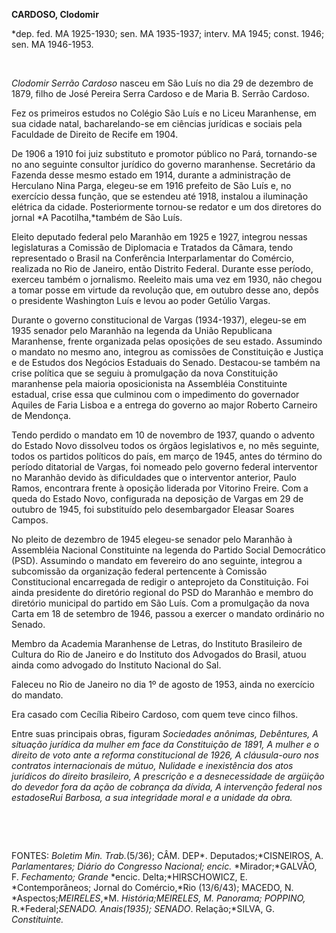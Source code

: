 **CARDOSO, Clodomir**

\*dep. fed. MA 1925-1930; sen. MA 1935-1937; interv. MA 1945; const.
1946; sen. MA 1946-1953.

 

*Clodomir Serrão Cardoso* nasceu em São Luís no dia 29 de dezembro de
1879, filho de José Pereira Serra Cardoso e de Maria B. Serrão Cardoso.

Fez os primeiros estudos no Colégio São Luís e no Liceu Maranhense, em
sua cidade natal, bacharelando-se em ciências jurídicas e sociais pela
Faculdade de Direito de Recife em 1904.

De 1906 a 1910 foi juiz substituto e promotor público no Pará,
tornando-se no ano seguinte consultor jurídico do governo maranhense.
Secretário da Fazenda desse mesmo estado em 1914, durante a
administração de Herculano Nina Parga, elegeu-se em 1916 prefeito de São
Luís e, no exercício dessa função, que se estendeu até 1918, instalou a
iluminação elétrica da cidade. Posteriormente tornou-se redator e um dos
diretores do jornal *A Pacotilha,*também de São Luís.

Eleito deputado federal pelo Maranhão em 1925 e 1927, integrou nessas
legislaturas a Comissão de Diplomacia e Tratados da Câmara, tendo
representado o Brasil na Conferência Interparlamentar do Comércio,
realizada no Rio de Janeiro, então Distrito Federal. Durante esse
período, exerceu também o jornalismo. Reeleito mais uma vez em 1930, não
chegou a tomar posse em virtude da revolução que, em outubro desse ano,
depôs o presidente Washington Luís e levou ao poder Getúlio Vargas.

Durante o governo constitucional de Vargas (1934-1937), elegeu-se em
1935 senador pelo Maranhão na legenda da União Republicana Maranhense,
frente organizada pelas oposições de seu estado. Assumindo o mandato no
mesmo ano, integrou as comissões de Constituição e Justiça e de Estudos
dos Negócios Estaduais do Senado. Destacou-se também na crise política
que se seguiu à promulgação da nova Constituição maranhense pela maioria
oposicionista na Assembléia Constituinte estadual, crise essa que
culminou com o impedimento do governador Aquiles de Faria Lisboa e a
entrega do governo ao major Roberto Carneiro de Mendonça.

Tendo perdido o mandato em 10 de novembro de 1937, quando o advento do
Estado Novo dissolveu todos os órgãos legislativos e, no mês seguinte,
todos os partidos políticos do país, em março de 1945, antes do término
do período ditatorial de Vargas, foi nomeado pelo governo federal
interventor no Maranhão devido às dificuldades que o interventor
anterior, Paulo Ramos, encontrara frente à oposição liderada por
Vitorino Freire. Com a queda do Estado Novo, configurada na deposição de
Vargas em 29 de outubro de 1945, foi substituído pelo desembargador
Eleasar Soares Campos.

No pleito de dezembro de 1945 elegeu-se senador pelo Maranhão à
Assembléia Nacional Constituinte na legenda do Partido Social
Democrático (PSD). Assumindo o mandato em fevereiro do ano seguinte,
integrou a subcomissão da organização federal pertencente à Comissão
Constitucional encarregada de redigir o anteprojeto da Constituição. Foi
ainda presidente do diretório regional do PSD do Maranhão e membro do
diretório municipal do partido em São Luís. Com a promulgação da nova
Carta em 18 de setembro de 1946, passou a exercer o mandato ordinário no
Senado.

Membro da Academia Maranhense de Letras, do Instituto Brasileiro de
Cultura do Rio de Janeiro e do Instituto dos Advogados do Brasil, atuou
ainda como advogado do Instituto Nacional do Sal.

Faleceu no Rio de Janeiro no dia 1º de agosto de 1953, ainda no
exercício do mandato.

Era casado com Cecília Ribeiro Cardoso, com quem teve cinco filhos.

Entre suas principais obras, figuram *Sociedades anônimas, Debêntures, A
situação jurídica da mulher em face da Constituição de* *1891, A mulher
e o direito de voto ante a reforma constitucional de 1926, A
cláusula-ouro* *nos contratos internacionais de mútuo, Nulidade e
inexistência dos atos jurídicos do direito brasileiro, A prescrição e a
desnecessidade* *de argüição do devedor fora da ação de cobrança da
dívida, A intervenção federal nos* *estados*e*Rui Barbosa, a sua
integridade moral* *e a unidade da obra.*

 

 

FONTES: *Boletim Min. Trab.*(5/36); CÂM. DEP*. Deputados;*CISNEIROS, A.
*Parlamentares; Diário do Congresso Nacional; encic.* *Mirador;*GALVÃO,
F. *Fechamento; Grande* *encic. Delta;*HIRSCHOWICZ, E. *Contemporâneos;
Jornal do Comércio,*Rio (13/6/43); MACEDO, N. *Aspectos;*MEIRELES*,*M.
*História;*MEIRELES, M. *Panorama;* POPPINO*,* R.*Federal;*SENADO.
*Anais*(1935); SENADO*. Relação;*SILVA, G. *Constituinte.*

 
